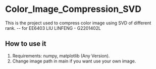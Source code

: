 # Color_Image_Compression_SVD
This is the project used to compress color image using SVD of different rank.
-- for EE6403 LIU LINFENG - G2201402L

## How to use it
1. Requirements: numpy, matplotlib (Any Version).
2. Change image path in main if you want use your own image.
